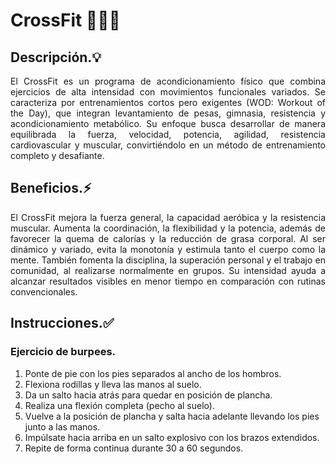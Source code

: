 # CrossFit 🏋️‍♂️🔥


## Descripción.💡

<p align="justify">El CrossFit es un programa de acondicionamiento físico que combina ejercicios de alta intensidad con movimientos funcionales variados. Se caracteriza por entrenamientos cortos pero exigentes (WOD: Workout of the Day), que integran levantamiento de pesas, gimnasia, resistencia y acondicionamiento metabólico. Su enfoque busca desarrollar de manera equilibrada la fuerza, velocidad, potencia, agilidad, resistencia cardiovascular y muscular, convirtiéndolo en un método de entrenamiento completo y desafiante.</p>


## Beneficios.⚡

<p align="justify">El CrossFit mejora la fuerza general, la capacidad aeróbica y la resistencia muscular. Aumenta la coordinación, la flexibilidad y la potencia, además de favorecer la quema de calorías y la reducción de grasa corporal. Al ser dinámico y variado, evita la monotonía y estimula tanto el cuerpo como la mente. También fomenta la disciplina, la superación personal y el trabajo en comunidad, al realizarse normalmente en grupos. Su intensidad ayuda a alcanzar resultados visibles en menor tiempo en comparación con rutinas convencionales.</p>


## Instrucciones.✅
### Ejercicio de burpees.

1. Ponte de pie con los pies separados al ancho de los hombros.
2. Flexiona rodillas y lleva las manos al suelo.
3. Da un salto hacia atrás para quedar en posición de plancha.
4. Realiza una flexión completa (pecho al suelo).
5. Vuelve a la posición de plancha y salta hacia adelante llevando los pies junto a las manos.
6. Impúlsate hacia arriba en un salto explosivo con los brazos extendidos.
7. Repite de forma continua durante 30 a 60 segundos.